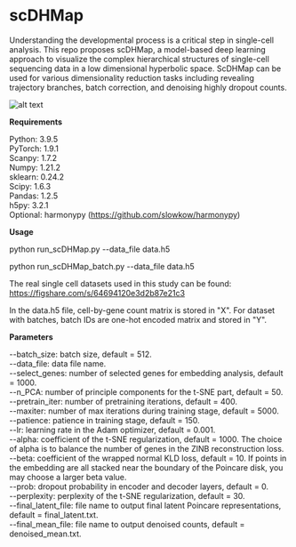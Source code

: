 # scDHMap

Understanding the developmental process is a critical step in single-cell analysis. This repo proposes scDHMap, a model-based deep learning approach to visualize the complex hierarchical structures of single-cell sequencing data in a low dimensional hyperbolic space. ScDHMap can be used for various dimensionality reduction tasks including revealing trajectory branches, batch correction, and denoising highly dropout counts.

![alt text](https://github.com/ttgump/scDHMap/blob/main/network.png?raw=True)

**Requirements**

Python: 3.9.5<br/>
PyTorch: 1.9.1<br/>
Scanpy: 1.7.2<br/>
Numpy: 1.21.2<br/>
sklearn: 0.24.2<br/>
Scipy: 1.6.3<br/>
Pandas: 1.2.5<br/>
h5py: 3.2.1<br/>
Optional: harmonypy (https://github.com/slowkow/harmonypy)

**Usage**

python run_scDHMap.py --data_file data.h5

python run_scDHMap_batch.py --data_file data.h5

The real single cell datasets used in this study can be found: https://figshare.com/s/64694120e3d2b87e21c3

In the data.h5 file, cell-by-gene count matrix is stored in "X". For dataset with batches, batch IDs are one-hot encoded matrix and stored in "Y".

**Parameters**

--batch_size: batch size, default = 512.<br/>
--data_file: data file name.<br/>
--select_genes: number of selected genes for embedding analysis, default = 1000.<br/>
--n_PCA: number of principle components for the t-SNE part, default = 50.<br/>
--pretrain_iter: number of pretraining iterations, default = 400.<br/>
--maxiter: number of max iterations during training stage, default = 5000.<br/>
--patience: patience in training stage, default = 150.<br/>
--lr: learning rate in the Adam optimizer, default = 0.001.<br/>
--alpha: coefficient of the t-SNE regularization, default = 1000. The choice of alpha is to balance the number of genes in the ZINB reconstruction loss.<br/>
--beta: coefficient of the wrapped normal KLD loss, default = 10. If points in the embedding are all stacked near the boundary of the Poincare disk, you may choose a larger beta value.<br/>
--prob: dropout probability in encoder and decoder layers, default = 0.<br/>
--perplexity: perplexity of the t-SNE regularization, default = 30.<br/>
--final_latent_file: file name to output final latent Poincare representations, default = final_latent.txt.<br/>
--final_mean_file: file name to output denoised counts, default = denoised_mean.txt.<br/>
